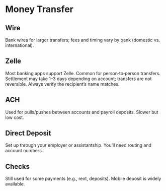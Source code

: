 # Money Transfer

Wire
----

Bank wires for larger transfers; fees and timing vary by bank (domestic vs. international).

Zelle
-----

Most banking apps support Zelle. Common for person‑to‑person transfers. Settlement may take 1–3 days depending on account; transfers are not reversible. Always verify the recipient’s name matches.

ACH
---

Used for pulls/pushes between accounts and payroll deposits. Slower but low cost.

Direct Deposit
--------------

Set up through your employer or assistantship. You’ll need routing and account numbers.

Checks
------

Still used for some payments (e.g., rent, deposits). Mobile deposit is widely available.

